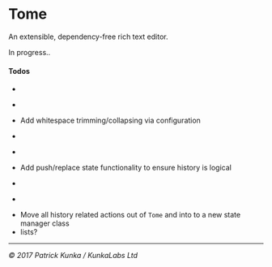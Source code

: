 # Tome
An extensible, dependency-free rich text editor.

In progress..

#### Todos

- ~~~Ensure active markups are always accurate on set selection~~~
- ~~~Add line-break functionality~~~
- Add whitespace trimming/collapsing via configuration
- ~~~remove collapsed inline markup cruft when changing selection (see toggle inline todo)~~~
- ~~~Increase plain text block break to two newline chars~~~
- Add push/replace state functionality to ensure history is logical
- ~~~Basic clipboard sanitization~~~
- ~~~Create facade and public API~~~
- Move all history related actions out of `Tome` and into to a new state manager class
- lists?

---
*&copy; 2017 Patrick Kunka / KunkaLabs Ltd*

